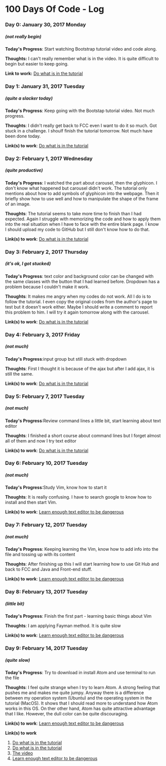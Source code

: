 # 100 Days Of Code - Log

### Day 0: January 30, 2017 Monday
##### (not really begin)

**Today's Progress**: Start watching Bootstrap tutorial video and code along.

**Thoughts:** I can't really remember what is in the video. It is quite difficult to begin but easier to keep going.

**Link to work:**  [Do what is in the tutorial](https://codepen.io/matthewdang131/pen/XpmKLr)

### Day 1: January 31, 2017 Tuesday
##### (quite a slacker today)

**Today's Progress**: Keep going with the Bootstap tutorial video. Not much progress.

**Thoughts**: I didn't really get back to FCC even I want to do it so much. Got stuck in a challenge. I shoulf finish the tutorial tomorrow. Not much have been done today.

**Link(s) to work**: [Do what is in the tutorial](https://codepen.io/matthewdang131/pen/XpmKLr)

### Day 2: February 1, 2017 Wednesday
##### (quite productive)

**Today's Progress**: I watched the part about carousel, then the glyphicon. I don't know what happened but carousel didn't work. The tutorial only mentions about how to add symbols of glyphicon into the webpage. Then it briefly show how to use well and how to manipulate the shape of the frame of an image.

**Thoughts**: The tutorial seems to take more time to finish than I had expected. Again I struggle with memorizing the code and how to apply them into the real situation when I have to face with the entire blank page. I know I should upload my code to GitHub but I still don't know how to do that.

**Link(s) to work**: [Do what is in the tutorial](file:///C:/Users/abc/Desktop/index.html#)

### Day 3: February 2, 2017 Thursday
##### (it's ok, I got stucked)

**Today's Progress**: text color and background color can be changed with the same classes with the button that I had learned before. Dropdown has a problem because I couldn't make it work.

**Thoughts**: It makes me angry when my codes do not work. All I do is to follow the tutorial. I even copy the original codes from the author's page to test but it doesn't work either. Maybe I should write a comment to report this problem to him. I will try it again tomorrow along with the carousel.

**Link(s) to work**: [Do what is in the tutorial](file:///C:/Users/abc/Desktop/index.html#)

### Day 4: February 3, 2017 Friday
##### (not much)

**Today's Progress**:input group but still stuck with dropdown

**Thoughts**: First I thought it is because of the ajax but after I add ajax, it is still the same.

**Link(s) to work**: [Do what is in the tutorial](file:///C:/Users/abc/Desktop/index.html#)

### Day 5: February 7, 2017 Tuesday
##### (not much)

**Today's Progress**:Review command lines a little bit, start learning about text editor

**Thoughts**: I finished a short course about command lines but I forget almost all of them and now I try text editor

**Link(s) to work**: [Do what is in the tutorial](file:///C:/Users/abc/Desktop/index.html#)

### Day 6: February 10, 2017 Tuesday
##### (not much)

**Today's Progress**:Study Vim, know how to start it

**Thoughts**: It is really confusing. I have to search google to know how to install and then start Vim.

**Link(s) to work**: [Learn enough text editor to be dangerous](https://www.learnenough.com/text-editor-tutorial)


### Day 7: February 12, 2017 Tuesday
##### (not much)

**Today's Progress**: Keeping learning the Vim, know how to add info into the file and tossing up with its content

**Thoughts**: After finishing up this I will start learning how to use Git Hub and back to FCC and Java and Front-end stuff.

**Link(s) to work**: [Learn enough text editor to be dangerous](https://www.learnenough.com/text-editor-tutorial)


### Day 8: February 13, 2017 Tuesday
##### (little bit)

**Today's Progress**: Finish the first part - learning basic things about Vim

**Thoughts**: I am applying Fayman method. It is quite slow

**Link(s) to work**: [Learn enough text editor to be dangerous](https://www.learnenough.com/text-editor-tutorial)

### Day 9: February 14, 2017 Tuesday
##### (quite slow)

**Today's Progress**: Try to download in install Atom and use terminal to run the file

**Thoughts**: I feel quite strange when I try to learn Atom. A strong feeling that pushes me and makes me quite jumpy. Anyway there is a difference between my operation system (Ubuntu) and the operating system in the tutorial (MacOS). It shows that I should read more to understand how Atom works in this OS. On ther other hand, Atom has quite attractive advantage that I like. However, the dull color can be quite discouraging.

**Link(s) to work**: [Learn enough text editor to be dangerous](https://www.learnenough.com/text-editor-tutorial)

**Link(s) to work**
1. [Do what is in the tutorial](https://codepen.io/matthewdang131/pen/XpmKLr)
2. [Do what is in the tutorial](file:///C:/Users/abc/Desktop/index.html#)
3. [The video](https://www.youtube.com/watch?v=gqOEoUR5RHg)
4. [Learn enough text editor to be dangerous](https://www.learnenough.com/text-editor-tutorial)

